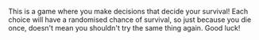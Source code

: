 This is a game where you make decisions that decide your survival! Each choice will have a randomised chance of survival, so just because you die once, doesn't mean you shouldn't try the same thing again. Good luck!

